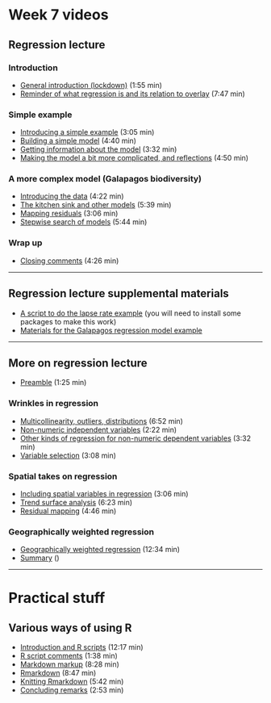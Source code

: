 # Week 7 videos
## Regression lecture
### Introduction
+ [General introduction (lockdown)](https://southosullivan.com/geog315/video/week-07-lecture-01/regression-01.mp4) (1:55 min)
+ [Reminder of what regression is and its relation to overlay](https://southosullivan.com/geog315/video/week-07-lecture-01/regression-02.mp4) (7:47 min)

### Simple example
+ [Introducing a simple example](https://southosullivan.com/geog315/video/week-07-lecture-01/regression-03.mp4) (3:05 min)
+ [Building a simple model](https://southosullivan.com/geog315/video/week-07-lecture-01/regression-04.mp4) (4:40 min)
+ [Getting information about the model](https://southosullivan.com/geog315/video/week-07-lecture-01/regression-05.mp4) (3:32 min)
+ [Making the model a bit more complicated, and reflections](https://southosullivan.com/geog315/video/week-07-lecture-01/regression-06.mp4) (4:50 min)

### A more complex model (Galapagos biodiversity)
+ [Introducing the data](https://southosullivan.com/geog315/video/week-07-lecture-01/regression-07.mp4) (4:22 min)
+ [The kitchen sink and other models](https://southosullivan.com/geog315/video/week-07-lecture-01/regression-08.mp4) (5:39 min)
+ [Mapping residuals](https://southosullivan.com/geog315/video/week-07-lecture-01/regression-09.mp4) (3:06 min)
+ [Stepwise search of models](https://southosullivan.com/geog315/video/week-07-lecture-01/regression-10.mp4) (5:44 min)

### Wrap up
+ [Closing comments](https://southosullivan.com/geog315/video/week-07-lecture-01/regression-11.mp4) (4:26 min)

---

## Regression lecture supplemental materials
+ [A script to do the lapse rate example](../scripts/lapse-rate.R) (you will need to install some packages to make this work)
+ [Materials for the Galapagos regression model example](../slides/example/galapagos.zip)

---

## More on regression lecture
+ [Preamble](https://southosullivan.com/geog315/video/week-07-lecture-02/more-on-regression-01.mp4) (1:25 min)

### Wrinkles in regression
+ [Multicollinearity, outliers, distributions](https://southosullivan.com/geog315/video/week-07-lecture-02/more-on-regression-02.mp4) (6:52 min)
+ [Non-numeric independent variables](https://southosullivan.com/geog315/video/week-07-lecture-02/more-on-regression-03.mp4) (2:22 min)
+ [Other kinds of regression for non-numeric dependent variables](https://southosullivan.com/geog315/video/week-07-lecture-02/more-on-regression-04.mp4) (3:32 min)
+ [Variable selection](https://southosullivan.com/geog315/video/week-07-lecture-02/more-on-regression-05.mp4) (3:08 min)

### Spatial takes on regression
+ [Including spatial variables in regression](https://southosullivan.com/geog315/video/week-07-lecture-02/more-on-regression-06.mp4) (3:06 min)
+ [Trend surface analysis](https://southosullivan.com/geog315/video/week-07-lecture-02/more-on-regression-07.mp4) (6:23 min)
+ [Residual mapping](https://southosullivan.com/geog315/video/week-07-lecture-02/more-on-regression-08.mp4) (4:46 min)

### Geographically weighted regression
+ [Geographically weighted regression](https://southosullivan.com/geog315/video/week-07-lecture-02/more-on-regression-09.mp4) (12:34 min)
+ [Summary](https://southosullivan.com/geog315/video/week-07-lecture-02/more-on-regression-10.mp4) ()

---

# Practical stuff
## Various ways of using R
+ [Introduction and R scripts](https://southosullivan.com/geog315/video/week-07-lab/geog315-week07-01-intro-and-R-scripts.mp4) (12:17 min)
+ [R script comments](https://southosullivan.com/geog315/video/week-07-lab/geog315-week07-02-R-script-comments.mp4) (1:38 min)
+ [Markdown markup](https://southosullivan.com/geog315/video/week-07-lab/geog315-week07-03-markdown.mp4) (8:28 min)
+ [Rmarkdown](https://southosullivan.com/geog315/video/week-07-lab/geog315-week07-04-rmarkdown.mp4) (8:47 min)
+ [Knitting Rmarkdown](https://southosullivan.com/geog315/video/week-07-lab/geog315-week07-05-knitting-rmarkdown.mp4) (5:42 min)
+ [Concluding remarks](https://southosullivan.com/geog315/video/week-07-lab/geog315-week07-06-wrapup.mp4) (2:53 min)
